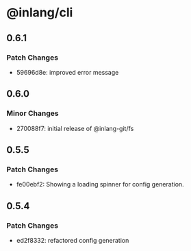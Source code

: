 # @inlang/cli

## 0.6.1

### Patch Changes

- 59696d8e: improved error message

## 0.6.0

### Minor Changes

- 270088f7: initial release of @inlang-git/fs

## 0.5.5

### Patch Changes

- fe00ebf2: Showing a loading spinner for config generation.

## 0.5.4

### Patch Changes

- ed2f8332: refactored config generation
